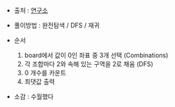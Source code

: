 - 출처 : [연구소](https://www.acmicpc.net/problem/14502)

- 풀이방법 : 완전탐색 / DFS / 재귀

- 순서
    1. board에서 값이 0인 좌표 중 3개 선택 (Combinations)
    2. 각 조합마다 2와 속해 있는 구역을 2로 채움 (DFS)
    3. 0 개수를 카운트
    4. 최댓값 출력

- 소감 : 수월했다